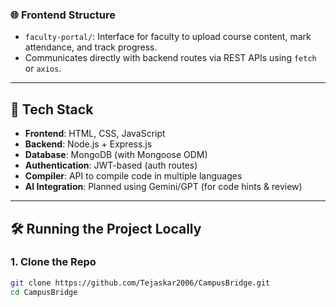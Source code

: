 
### 🌐 Frontend Structure

- `faculty-portal/`: Interface for faculty to upload course content, mark attendance, and track progress.
- Communicates directly with backend routes via REST APIs using `fetch` or `axios`.

---

## 🔧 Tech Stack

- **Frontend**: HTML, CSS, JavaScript
- **Backend**: Node.js + Express.js
- **Database**: MongoDB (with Mongoose ODM)
- **Authentication**: JWT-based (auth routes)
- **Compiler**: API to compile code in multiple languages
- **AI Integration**: Planned using Gemini/GPT (for code hints & review)

---

## 🛠️ Running the Project Locally

### 1. Clone the Repo

```bash
git clone https://github.com/Tejaskar2006/CampusBridge.git
cd CampusBridge
